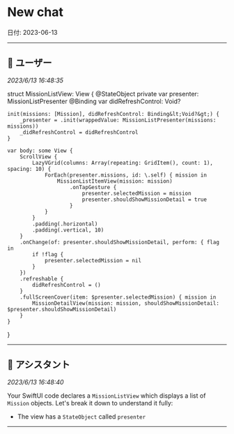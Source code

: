 # New chat

日付: 2023-06-13

---

## 👤 ユーザー
*2023/6/13 16:48:35*

struct MissionListView: View {
    @StateObject private var presenter: MissionListPresenter
    @Binding var didRefreshControl: Void?

    init(missions: [Mission], didRefreshControl: Binding&lt;Void?&gt;) {
        _presenter = .init(wrappedValue: MissionListPresenter(missions: missions))
        _didRefreshControl = didRefreshControl
    }

    var body: some View {
        ScrollView {
            LazyVGrid(columns: Array(repeating: GridItem(), count: 1), spacing: 10) {
                ForEach(presenter.missions, id: \.self) { mission in
                    MissionListItemView(mission: mission)
                        .onTapGesture {
                            presenter.selectedMission = mission
                            presenter.shouldShowMissionDetail = true
                        }
                }
            }
            .padding(.horizontal)
            .padding(.vertical, 10)
        }
        .onChange(of: presenter.shouldShowMissionDetail, perform: { flag in
            if !flag {
                presenter.selectedMission = nil
            }
        })
        .refreshable {
            didRefreshControl = ()
        }
        .fullScreenCover(item: $presenter.selectedMission) { mission in
            MissionDetailView(mission: mission, shouldShowMissionDetail: $presenter.shouldShowMissionDetail)
        }
    }
}

---

## 🤖 アシスタント
*2023/6/13 16:48:40*

Your SwiftUI code declares a `MissionListView` which displays a list of `Mission` objects. Let's break it down to understand it fully:

- The view has a `StateObject` called `presenter`

---
